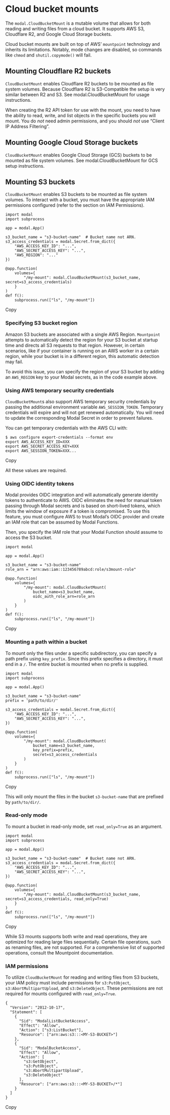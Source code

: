 # Cloud bucket mounts

The `modal.CloudBucketMount` is a mutable volume that allows for both reading
and writing files from a cloud bucket. It supports AWS S3, Cloudflare R2, and
Google Cloud Storage buckets.

Cloud bucket mounts are built on top of AWS’ `mountpoint` technology and
inherits its limitations. Notably, mode changes are disabled, so commands like
`chmod` and `shutil.copymode()` will fail.

## Mounting Cloudflare R2 buckets

`CloudBucketMount` enables Cloudflare R2 buckets to be mounted as file system
volumes. Because Cloudflare R2 is S3-Compatible the setup is very similar
between R2 and S3. See modal.CloudBucketMount for usage instructions.

When creating the R2 API token for use with the mount, you need to have the
ability to read, write, and list objects in the specific buckets you will
mount. You do _not_ need admin permissions, and you should _not_ use “Client
IP Address Filtering”.

## Mounting Google Cloud Storage buckets

`CloudBucketMount` enables Google Cloud Storage (GCS) buckets to be mounted as
file system volumes. See modal.CloudBucketMount for GCS setup instructions.

## Mounting S3 buckets

`CloudBucketMount` enables S3 buckets to be mounted as file system volumes. To
interact with a bucket, you must have the appropriate IAM permissions
configured (refer to the section on IAM Permissions).

    
    
    import modal
    import subprocess
    
    app = modal.App()
    
    s3_bucket_name = "s3-bucket-name"  # Bucket name not ARN.
    s3_access_credentials = modal.Secret.from_dict({
        "AWS_ACCESS_KEY_ID": "...",
        "AWS_SECRET_ACCESS_KEY": "...",
        "AWS_REGION": "..."
    })
    
    @app.function(
        volumes={
            "/my-mount": modal.CloudBucketMount(s3_bucket_name, secret=s3_access_credentials)
        }
    )
    def f():
        subprocess.run(["ls", "/my-mount"])

Copy

### Specifying S3 bucket region

Amazon S3 buckets are associated with a single AWS Region. `Mountpoint`
attempts to automatically detect the region for your S3 bucket at startup time
and directs all S3 requests to that region. However, in certain scenarios,
like if your container is running on an AWS worker in a certain region, while
your bucket is in a different region, this automatic detection may fail.

To avoid this issue, you can specify the region of your S3 bucket by adding an
`AWS_REGION` key to your Modal secrets, as in the code example above.

### Using AWS temporary security credentials

`CloudBucketMount`s also support AWS temporary security credentials by passing
the additional environment variable `AWS_SESSION_TOKEN`. Temporary credentials
will expire and will not get renewed automatically. You will need to update
the corresponding Modal Secret in order to prevent failures.

You can get temporary credentials with the AWS CLI with:

    
    
    $ aws configure export-credentials --format env
    export AWS_ACCESS_KEY_ID=XXX
    export AWS_SECRET_ACCESS_KEY=XXX
    export AWS_SESSION_TOKEN=XXX...

Copy

All these values are required.

### Using OIDC identity tokens

Modal provides OIDC integration and will automatically generate identity
tokens to authenticate to AWS. OIDC eliminates the need for manual token
passing through Modal secrets and is based on short-lived tokens, which limits
the window of exposure if a token is compromised. To use this feature, you
must configure AWS to trust Modal’s OIDC provider and create an IAM role that
can be assumed by Modal Functions.

Then, you specify the IAM role that your Modal Function should assume to
access the S3 bucket.

    
    
    import modal
    
    app = modal.App()
    
    s3_bucket_name = "s3-bucket-name"
    role_arn = "arn:aws:iam::123456789abcd:role/s3mount-role"
    
    @app.function(
        volumes={
            "/my-mount": modal.CloudBucketMount(
                bucket_name=s3_bucket_name,
                oidc_auth_role_arn=role_arn
            )
        }
    )
    def f():
        subprocess.run(["ls", "/my-mount"])

Copy

### Mounting a path within a bucket

To mount only the files under a specific subdirectory, you can specify a path
prefix using `key_prefix`. Since this prefix specifies a directory, it must
end in a `/`. The entire bucket is mounted when no prefix is supplied.

    
    
    import modal
    import subprocess
    
    app = modal.App()
    
    s3_bucket_name = "s3-bucket-name"
    prefix = 'path/to/dir/'
    
    s3_access_credentials = modal.Secret.from_dict({
        "AWS_ACCESS_KEY_ID": "...",
        "AWS_SECRET_ACCESS_KEY": "...",
    })
    
    @app.function(
        volumes={
            "/my-mount": modal.CloudBucketMount(
                bucket_name=s3_bucket_name,
                key_prefix=prefix,
                secret=s3_access_credentials
            )
        }
    )
    def f():
        subprocess.run(["ls", "/my-mount"])

Copy

This will only mount the files in the bucket `s3-bucket-name` that are
prefixed by `path/to/dir/`.

### Read-only mode

To mount a bucket in read-only mode, set `read_only=True` as an argument.

    
    
    import modal
    import subprocess
    
    app = modal.App()
    
    s3_bucket_name = "s3-bucket-name"  # Bucket name not ARN.
    s3_access_credentials = modal.Secret.from_dict({
        "AWS_ACCESS_KEY_ID": "...",
        "AWS_SECRET_ACCESS_KEY": "...",
    })
    
    @app.function(
        volumes={
            "/my-mount": modal.CloudBucketMount(s3_bucket_name, secret=s3_access_credentials, read_only=True)
        }
    )
    def f():
        subprocess.run(["ls", "/my-mount"])

Copy

While S3 mounts supports both write and read operations, they are optimized
for reading large files sequentially. Certain file operations, such as
renaming files, are not supported. For a comprehensive list of supported
operations, consult the Mountpoint documentation.

### IAM permissions

To utilize `CloudBucketMount` for reading and writing files from S3 buckets,
your IAM policy must include permissions for `s3:PutObject`,
`s3:AbortMultipartUpload`, and `s3:DeleteObject`. These permissions are not
required for mounts configured with `read_only=True`.

    
    
    {
      "Version": "2012-10-17",
      "Statement": [
        {
          "Sid": "ModalListBucketAccess",
          "Effect": "Allow",
          "Action": ["s3:ListBucket"],
          "Resource": ["arn:aws:s3:::<MY-S3-BUCKET>"]
        },
        {
          "Sid": "ModalBucketAccess",
          "Effect": "Allow",
          "Action": [
            "s3:GetObject",
            "s3:PutObject",
            "s3:AbortMultipartUpload",
            "s3:DeleteObject"
          ],
          "Resource": ["arn:aws:s3:::<MY-S3-BUCKET>/*"]
        }
      ]
    }

Copy

